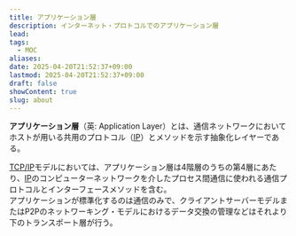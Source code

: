 ```yaml
---
title: アプリケーション層
description: インターネット・プロトコルでのアプリケーション層
lead: 
tags:
  - MOC
aliases: 
date: 2025-04-20T21:52:37+09:00
lastmod: 2025-04-20T21:52:37+09:00
draft: false
showContent: true
slug: about
---
```

**アプリケーション層**（英: Application Layer）とは、通信ネットワークにおいてホストが用いる共用のプロトコル（[IP](../protocol/IP.md)）とメソッドを示す抽象化レイヤーである。

[TCP/IP](../TCP-IP.md)モデルにおいては、アプリケーション層は4階層のうちの第4層にあたり、[IP](../protocol/IP.md)のコンピューターネットワークを介したプロセス間通信に使われる通信プロトコルとインターフェースメソッドを含む。  
アプリケーションが標準化するのは通信のみで、クライアントサーバーモデルまたはP2Pのネットワーキング・モデルにおけるデータ交換の管理などはそれより下のトランスポート層が行う。